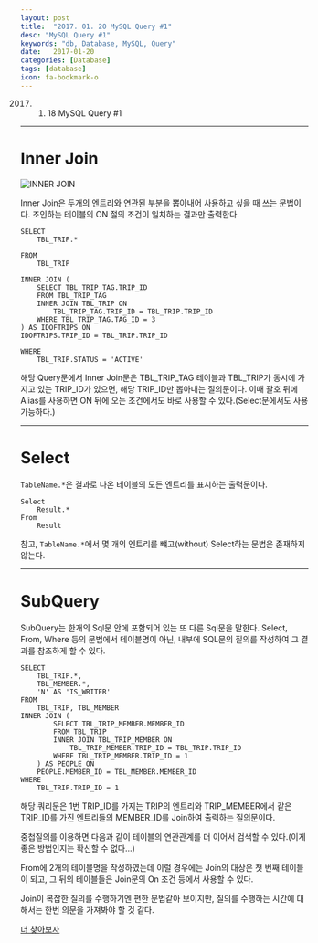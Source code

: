 ```yaml
---
layout: post
title:  "2017. 01. 20 MySQL Query #1"
desc: "MySQL Query #1"
keywords: "db, Database, MySQL, Query"
date:   2017-01-20
categories: [Database]
tags: [database]
icon: fa-bookmark-o
---
```


2017. 01. 18 MySQL Query #1

---

# Inner Join
![INNER JOIN](http://rapapa.net/wp/wp-content/uploads/2012/06/Visual_SQL_JOINS_V2.png)

Inner Join은 두개의 엔트리와 연관된 부분을 뽑아내어 사용하고 싶을 때 쓰는 문법이다.
조인하는 테이블의 ON 절의 조건이 일치하는 결과만 출력한다.

```
SELECT
	TBL_TRIP.*
	
FROM
	TBL_TRIP
	
INNER JOIN (
	SELECT TBL_TRIP_TAG.TRIP_ID
	FROM TBL_TRIP_TAG
	INNER JOIN TBL_TRIP ON
		TBL_TRIP_TAG.TRIP_ID = TBL_TRIP.TRIP_ID
	WHERE TBL_TRIP_TAG.TAG_ID = 3
) AS IDOFTRIPS ON
IDOFTRIPS.TRIP_ID = TBL_TRIP.TRIP_ID

WHERE
	TBL_TRIP.STATUS = 'ACTIVE'
```
해당 Query문에서 Inner Join문은 TBL_TRIP_TAG 테이블과 TBL_TRIP가 동시에 가지고 있는 TRIP_ID가 있으면, 해당 TRIP_ID만 뽑아내는 질의문이다.
이때 괄호 뒤에 Alias를 사용하면 ON 뒤에 오는 조건에서도 바로 사용할 수 있다.(Select문에서도 사용 가능하다.)

---

# Select
`TableName.*`은 결과로 나온 테이블의 모든 엔트리를 표시하는 출력문이다.
```
Select
	Result.*
From
	Result
```
참고, `TableName.*`에서 몇 개의 엔트리를 뺴고(without) Select하는 문법은 존재하지 않는다.

---

# SubQuery
SubQuery는 한개의 Sql문 안에 포함되어 있는 또 다른 Sql문을 말한다.
Select, From, Where 등의 문법에서 테이블명이 아닌, 내부에 SQL문의 질의를 작성하여 그 결과를 참조하게 할 수 있다.

```
SELECT
	TBL_TRIP.*,   
	TBL_MEMBER.*,
	'N' AS 'IS_WRITER' 
FROM
	TBL_TRIP, TBL_MEMBER
INNER JOIN (
		SELECT TBL_TRIP_MEMBER.MEMBER_ID
		FROM TBL_TRIP
		INNER JOIN TBL_TRIP_MEMBER ON
			TBL_TRIP_MEMBER.TRIP_ID = TBL_TRIP.TRIP_ID
		WHERE TBL_TRIP_MEMBER.TRIP_ID = 1
	) AS PEOPLE ON 
	PEOPLE.MEMBER_ID = TBL_MEMBER.MEMBER_ID
WHERE
	TBL_TRIP.TRIP_ID = 1
```
해당 쿼리문은 1번 TRIP_ID를 가지는 TRIP의 엔트리와 TRIP_MEMBER에서 같은 TRIP_ID를 가진 엔트리들의 MEMBER_ID를 Join하여 출력하는 질의문이다.

중첩질의를 이용하면 다음과 같이 테이블의 연관관계를 더 이어서 검색할 수 있다.(이게 좋은 방법인지는 확신할 수 없다...) 

From에 2개의 테이블명을 작성하였는데 이럴 경우에는 Join의 대상은 첫 번째 테이블이 되고, 그 뒤의 테이블들은 Join문의 On 조건 등에서 사용할 수 있다.

Join이 복잡한 질의를 수행하기엔 편한 문법같아 보이지만, 질의를 수행하는 시간에 대해서는 한번 의문을 가져봐야 할 것 같다.

[더 찾아보자](http://jason-heo.github.io/mysql/2014/05/22/avoid-mysql-in.html)
